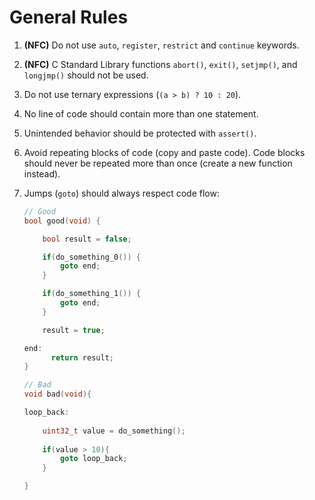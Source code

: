 # General Rules

1. **(NFC)** Do not use `auto`, `register`, `restrict` and `continue` keywords.

1. **(NFC)** C Standard Library functions `abort()`, `exit()`, `setjmp()`, and `longjmp()` should not be used.

1. Do not use ternary expressions (`(a > b) ? 10 : 20`).

1. No line of code should contain more than one statement.

1. Unintended behavior should be protected with `assert()`.

1. Avoid repeating blocks of code (copy and paste code). Code blocks should never be repeated more than once (create a new function instead).

1. Jumps (`goto`) should always respect code flow:

    ```c
    // Good
    bool good(void) {

        bool result = false;

        if(do_something_0()) {
            goto end;
        }

        if(do_something_1()) {
            goto end;
        }

        result = true;

    end:
          return result;
    }

    // Bad
    void bad(void){

    loop_back:
        
        uint32_t value = do_something();
        
        if(value > 10){
            goto loop_back;
        }

    }
    ```


